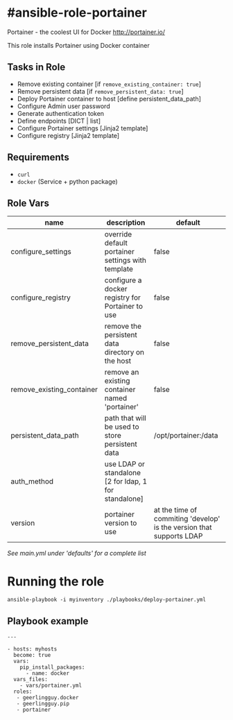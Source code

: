 #ansible-role-portainer
=======================
Portainer - the coolest UI for Docker http://portainer.io/

This role installs Portainer using Docker container

## Tasks in Role
- Remove existing container [if ```remove_existing_container: true```]
- Remove persistent data [if ```remove_persistent_data: true```]
- Deploy Portainer container to host [define persistent_data_path]
- Configure Admin user password
- Generate authentication token
- Define endpoints [DICT | list]
- Configure Portainer settings [Jinja2 template]
- Configure registry [Jinja2 template]

## Requirements

- `curl`
- `docker` (Service + python package)

## Role Vars
name | description | default |
-----|-------------|---------|
| configure_settings  | override default portainer settings with template  | false |
| configure_registry | configure a docker registry for Portainer to use   | false |
| remove_persistent_data | remove the persistent data directory on the host | false |
| remove_existing_container | remove an existing container named 'portainer' | false |
| persistent_data_path | path that will be used to store persistent data | /opt/portainer:/data |
| auth_method | use LDAP or standalone [2 for ldap, 1 for standalone] | | 1 |
| version | portainer version to use | at the time of commiting 'develop' is the version that supports LDAP | latest |
*See main.yml under 'defaults' for a complete list*

# Running the role
```
ansible-playbook -i myinventory ./playbooks/deploy-portainer.yml
```
## Playbook example
```
---

- hosts: myhosts
  become: true
  vars:
    pip_install_packages:
      - name: docker
  vars_files:
    - vars/portainer.yml
  roles:
   - geerlingguy.docker
   - geerlingguy.pip
   - portainer
```
